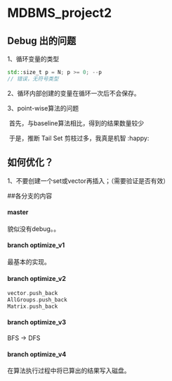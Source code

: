 # MDBMS_project2

## Debug 出的问题

1、循环变量的类型

```c++
std::size_t p = N; p >= 0; --p
// 错误，无符号类型
```

2、循环内部创建的变量在循环一次后不会保存。

3、point-wise算法的问题

​	首先，与baseline算法相比，得到的结果数量较少

​	于是，推断 Tail Set 剪枝过多，我真是机智 :happy:

## 如何优化？

1、不要创建一个set或vector再插入；（需要验证是否有效）



##各分支的内容

#### master

貌似没有debug。。

#### branch optimize_v1

最基本的实现。

#### branch optimize_v2

```c++
vector.push_back
AllGroups.push_back
Matrix.push_back
```

#### branch optimize_v3

BFS  ->  DFS

#### branch optimize_v4

在算法执行过程中将已算出的结果写入磁盘。

